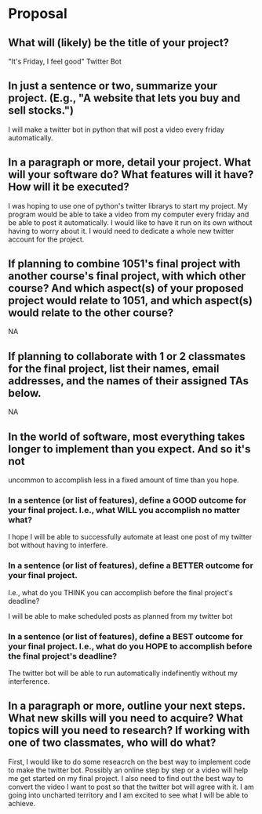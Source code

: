 # Proposal

## What will (likely) be the title of your project?

"It's Friday, I feel good" Twitter Bot

## In just a sentence or two, summarize your project. (E.g., "A website that lets you buy and sell stocks.")

I will make a twitter bot in python that will post a video every friday automatically. 

## In a paragraph or more, detail your project. What will your software do? What features will it have? How will it be executed?

I was hoping to use one of python's twitter librarys to start my project. My program would be able to take a video from my computer
every friday and be able to post it automatically. I would like to have it run on its own without having to worry about it.
I would need to dedicate a whole new twitter account for the project.

## If planning to combine 1051's final project with another course's final project, with which other course? And which aspect(s) of your proposed project would relate to 1051, and which aspect(s) would relate to the other course?

NA

## If planning to collaborate with 1 or 2 classmates for the final project, list their names, email addresses, and the names of their assigned TAs below.

NA

## In the world of software, most everything takes longer to implement than you expect. And so it's not
uncommon to accomplish less in a fixed amount of time than you hope.

### In a sentence (or list of features), define a GOOD outcome for your final project. I.e., what WILL you accomplish no matter what?

I hope I will be able to successfully automate at least one post of my twitter bot without having to interfere. 

### In a sentence (or list of features), define a BETTER outcome for your final project.
I.e., what do you THINK you can accomplish before the final project's deadline?


I will be able to make scheduled posts as planned from my twitter bot 

### In a sentence (or list of features), define a BEST outcome for your final project. I.e., what do you HOPE to accomplish before the final project's deadline?

The twitter bot will be able to run automatically indefinently without my interference. 

## In a paragraph or more, outline your next steps. What new skills will you need to acquire? What topics will you need to research? If working with one of two classmates, who will do what?

First, I would like to do some reseacrch on the best way to implement code to make the twitter bot. Possibly an online
step by step or a video will help me get started on my final project. I also need to find out the best way to convert
the video I want to post so that the twitter bot will agree with it. I am going into uncharted territory and I am
excited to see what I will be able to achieve.





